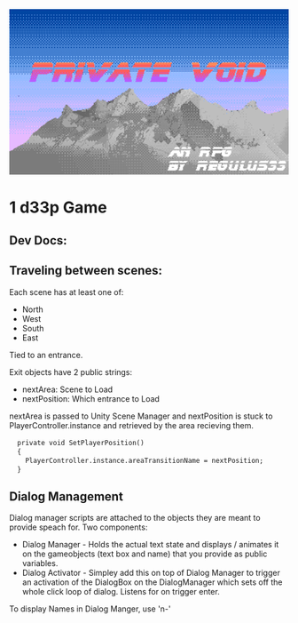  <img src="./project-logo.png" width="604"/>


# 1 d33p Game

## Dev Docs:

## Traveling between scenes:

Each scene has at least one of: 
* North 
* West 
* South 
* East 

Tied to an entrance. 

Exit objects have 2 public strings:

* nextArea: Scene to Load
* nextPosition: Which entrance to Load


nextArea is passed to Unity Scene Manager and nextPosition is stuck to PlayerController.instance and retrieved by the area recieving them.

```
  private void SetPlayerPosition()
  {
    PlayerController.instance.areaTransitionName = nextPosition;
  }
```

## Dialog Management

Dialog manager scripts are attached to the objects they are meant to provide speach for. Two components:

* Dialog Manager - Holds the actual text state and displays / animates it on the gameobjects (text box and name) that you provide as public variables.
* Dialog Activator - Simpley add this on top of Dialog Manager to trigger an activation of the DialogBox on the DialogManager which sets off the whole click loop of dialog. Listens for on trigger enter. 

To display Names in Dialog Manger, use 'n-'
